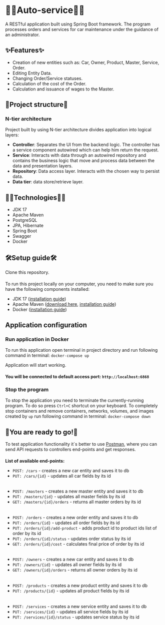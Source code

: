 ﻿# 👩‍🏭️Auto-service👨‍🏭️

A RESTful application built using Spring Boot framework.
The program processes orders and services for car maintenance
under the guidance of an administrator.
## ✨Features✨

* Creation of new entities such as: Car, Owner, Product, Master, Service, Order.
* Editing Entity Data.
* Changing Order/Service statuses.
* Calculation of the cost of the Order.
* Calculation and issuance of wages to the Master.

## 🧬Project structure🧬

### N-tier architecture
Project built by using N-tier architecture divides application
into logical layers:
* **Controller**: Separates the UI from the backend logic. The controller has a service component autowired which can help him return the request.
* **Service**: Interacts with data through an autowired repository
  and contains the business logic that move and process data between the data and presentation layers.
* **Repository**: Data access layer. Interacts with the chosen way to persist data.
* **Data tier**: data store/retrieve layer.

## 👩‍💻Technologies👩‍💻
* JDK 17
* Apache Maven
* PostgreSQL
* JPA, Hibernate
* Spring Boot
* Swagger
* Docker

## 🛠Setup guide🛠
Clone this repository.
####
To run this project locally on your computer, you need to make sure you have the following components installed:
* JDK 17 ([installation guide](https://docs.oracle.com/en/java/javase/17/install/overview-jdk-installation.html#GUID-8677A77F-231A-40F7-98B9-1FD0B48C346A))
* Apache Maven ([download here](https://maven.apache.org/download.cgi), [installation guide](https://maven.apache.org/install.html))
* Docker ([installation guide](https://docs.docker.com/desktop/install/windows-install/))

## Application configuration
### Run application in Docker
To run this application open terminal in project directory and run following command in terminal:
```docker-compose up```

Application will start working.
#### You will be connected to default access port: `http://localhost:6868`
####
### Stop the program
To stop the application you need to terminate the currently-running program.
To do so press `Ctrl+C` shortcut on your keyboard.
To completely stop containers and remove containers, networks,
volumes, and images created by `up` run following command in terminal:
```docker-compose down```

## 🚀You are ready to go!🚀
To test application functionality it`s better to use [Postman](https://www.postman.com/downloads/),
where you can send API requests to controllers end-points and get responses.
####
**List of available end-points:**
* `POST: /cars` - creates a new car entity and saves it to db
* `PUT: /cars/{id}` - updates all car fields by its id
######
* `POST: /masters` - creates a new master entity and saves it to db
* `PUT: /masters/{id}` - updates all master fields by its id
* `GET: /masters/{id}/orders` - returns all master orders by its id
######
* `POST: /orders` - creates a new order entity and saves it to db
* `PUT: /orders/{id}` - updates all order fields by its id
* `PUT: /orders/{id}/add-product` - adds product id to product ids list of order by its id
* `PUT: /orders/{id}/status` - updates order status by its id
* `GET: /orders/{id}/cost` - calculates final price of order by its id
######
* `POST: /owners` - creates a new car entity and saves it to db
* `PUT: /owners/{id}` - updates all owner fields by its id
* `GET: /owners/{id}/orders` - returns all owner orders by its id
######
* `POST: /products` - creates a new product entity and saves it to db
* `PUT: /products/{id}` - updates all product fields by its id
######
* `POST: /services` - creates a new service entity and saves it to db
* `PUT: /services/{id}` - updates all service fields by its id
* `PUT: /services/{id}/status` - updates service status by its id
